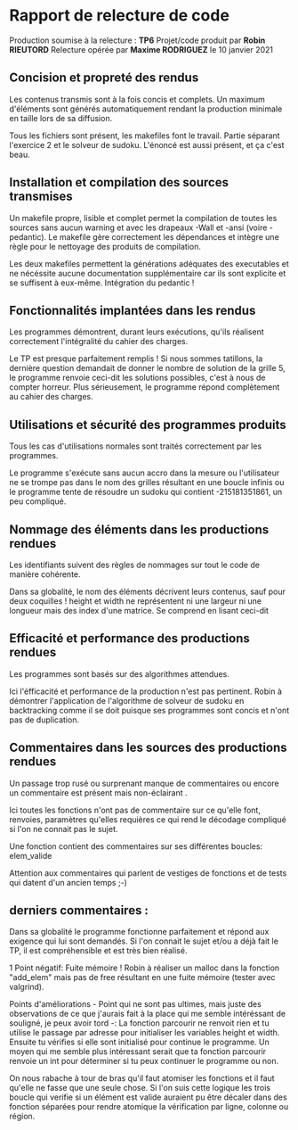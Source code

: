 # Rapport de relecture de code

Production soumise à la relecture : **TP6**
Projet/code produit par **Robin RIEUTORD**
Relecture opérée par **Maxime RODRIGUEZ** le 10 janvier 2021

## Concision et propreté des rendus

Les contenus transmis sont à la fois concis et complets. Un maximum d'éléments sont générés
automatiquement rendant la production minimale en taille lors de sa diffusion.

Tous les fichiers sont présent, les makefiles font le travail.
Partie séparant l'exercice 2 et le solveur de sudoku.
L'énoncé est aussi présent, et ça c'est beau.

## Installation et compilation des sources transmises

Un makefile propre, lisible et complet permet la compilation de toutes les sources sans aucun warning
et avec les drapeaux -Wall et -ansi (voire -pedantic). Le makefile gère correctement les dépendances
et intègre une règle pour le nettoyage des produits de compilation.

Les deux makefiles permettent la générations adéquates des executables et ne nécéssite aucune documentation supplémentaire car ils sont explicite et se suffisent à eux-même.
Intégration du pedantic !

## Fonctionnalités implantées dans les rendus

Les programmes démontrent, durant leurs exécutions, qu'ils réalisent correctement l'intégralité
du cahier des charges.

Le TP est presque parfaitement remplis !
Si nous sommes tatillons, la dernière question demandait de donner le nombre de solution de la grille 5, le programme renvoie ceci-dit les solutions possibles, c'est à nous de compter  horreur.
Plus sérieusement, le programme répond complètement au cahier des charges.

## Utilisations et sécurité des programmes produits

Tous les cas d'utilisations normales sont traités correctement par les programmes.

Le programme s'exécute sans aucun accro dans la mesure ou l'utilisateur ne se trompe pas dans le nom des grilles résultant en une boucle infinis ou le programme tente de résoudre un sudoku qui contient -215181351861, un peu compliqué.

## Nommage des éléments dans les productions rendues

Les identifiants suivent des règles de nommages sur tout le code de manière cohérente.

Dans sa globalité, le nom des éléments décrivent leurs contenus, sauf pour deux coquilles !
height et width ne représentent ni une largeur ni une longueur mais des index d'une matrice. Se comprend en lisant ceci-dit

## Efficacité et performance des productions rendues

Les programmes sont basés sur des algorithmes attendues.

Ici l'éfficacité et performance de la production n'est pas pertinent.
Robin à démontrer l'application de l'algorithme de solveur de sudoku en backtracking comme il se doit puisque ses programmes sont concis et n'ont pas de duplication.

## Commentaires dans les sources des productions rendues

Un passage trop rusé ou surprenant manque de commentaires ou encore un commentaire est présent mais non-éclairant .

Ici toutes les fonctions n'ont pas de commentaire sur ce qu'elle font, renvoies, paramètres qu'elles requières ce qui rend le décodage compliqué si l'on ne connait pas le sujet.

Une fonction contient des commentaires sur ses différentes boucles: elem_valide

Attention aux commentaires qui parlent de vestiges de fonctions et de tests qui datent d'un ancien temps ;-)

## derniers commentaires :

Dans sa globalité le programme fonctionne parfaitement et répond aux exigence qui lui sont demandés. Si l'on connait le sujet et/ou a déjà fait le TP, il est compréhensible et est très bien réalisé.

1 Point négatif:
Fuite mémoire !
Robin à réaliser un malloc dans la fonction "add_elem" mais pas de free résultant en une fuite mémoire (tester avec valgrind).

Points d'améliorations - Point qui ne sont pas ultimes, mais juste des observations de ce que j'aurais fait à la place qui me semble intéréssant de souligné, je peux avoir tord -:
La fonction parcourir ne renvoit rien et tu utilise le passage par adresse pour initialiser les variables height et width.
Ensuite tu vérifies si elle sont initialisé pour continue le programme.
Un moyen qui me semble plus intéressant serait que ta fonction parcourir renvoie un int pour déterminer si tu peux continuer le programme ou non.

On nous rabache à tour de bras qu'il faut atomiser les fonctions et il faut qu'elle ne fasse que une seule chose. Si l'on suis cette logique les trois boucle qui verifie si un élément est valide auraient pu être décaler dans des fonction séparées pour rendre atomique la vérification par ligne, colonne ou région.
